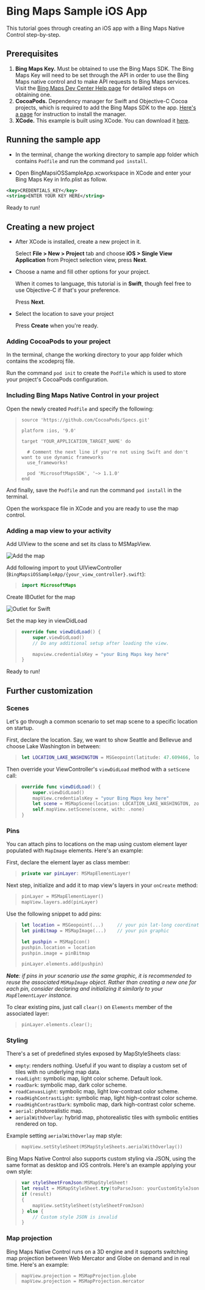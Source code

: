 # Bing Maps Sample iOS App

This tutorial goes through creating an iOS app with a Bing Maps Native Control step-by-step.

## Prerequisites

1. **Bing Maps Key.** Must be obtained to use the Bing Maps SDK. The Bing Maps Key will need to be set through the API in order to use the Bing Maps native control and to make API requests to Bing Maps services. Visit the [Bing Maps Dev Center Help page](https://docs.microsoft.com/bingmaps/getting-started/bing-maps-dev-center-help/getting-a-bing-maps-key) for detailed steps on obtaining one.
2. **CocoaPods.** Dependency manager for Swift and Objective-C Cocoa projects, which is required to add the Bing Maps SDK to the app. [Here's a page](https://guides.cocoapods.org/using/getting-started.html) for instruction to install the manager.
3. **XCode.**  This example is built using XCode. You can download it [here](https://developer.apple.com/xcode/).

## Running the sample app

* In the terminal, change the working directory to sample app folder which contains `Podfile` and run the command `pod install`.

* Open BingMapsiOSSampleApp.xcworkspace in XCode and enter your Bing Maps Key in Info.plist as follow.

```xml
<key>CREDENTIALS_KEY</key>
<string>ENTER YOUR KEY HERE</string>
```

Ready to run!

## Creating a new project

* After XCode is installed, create a new project in it.

    Select **File > New > Project** tab and choose **iOS > Single View Application** from Project selection view, press **Next**.

* Choose a name and fill other options for your project.

    When it comes to language, this tutorial is in **Swift**, though feel free to use Objective-C if that's your preference.

    Press **Next**.

* Select the location  to save your project

    Press **Create** when you're ready.

### Adding CocoaPods to your project

In the terminal, change the working directory to your app folder which contains the xcodeproj file.

Run the command `pod init` to create the `Podfile` which is used to store your project's CocoaPods configuration.

### Including Bing Maps Native Control in your project

Open the newly created `Podfile` and specify the following:
>```
> source 'https://github.com/CocoaPods/Specs.git'
>
> platform :ios, '9.0'
>
> target 'YOUR_APPLICATION_TARGET_NAME' do
>
>   # Comment the next line if you're not using Swift and don't want to use dynamic frameworks
>   use_frameworks!
>
>   pod 'MicrosoftMapsSDK', '~> 1.1.0'
> end
>```

And finally, save the `Podfile` and run the command `pod install` in the terminal.

Open the workspace file in XCode and you are ready to use the map control.

### Adding a map view to your activity

Add UIView to the scene and set its class to MSMapView.

<img src="https://github.com/Microsoft/MapsSDK-Native/wiki/Content/Getting-Started-iOS/add-map.png" alt= "Add the map">

Add following import to yout UIViewController (`BingMapsiOSSampleApp/{your_view_controller}.swift`):

>```swift
> import MicrosoftMaps
>```

Create IBOutlet for the map

<img src="https://github.com/Microsoft/MapsSDK-Native/wiki/Content/Getting-Started-iOS/outlet-swift.png" alt= "Outlet for Swift">

Set the map key in viewDidLoad

>```swift
> override func viewDidLoad() {
>     super.viewDidLoad()
>     // Do any additional setup after loading the view.
>
>     mapview.credentialsKey = "your Bing Maps key here"
> }
>```

Ready to run!

## Further customization

### Scenes

Let's go through a common scenario to set map scene to a specific location on startup.

First, declare the location. Say, we want to show Seattle and Bellevue and choose Lake Washington in between:

>```swift
> let LOCATION_LAKE_WASHINGTON = MSGeopoint(latitude: 47.609466, longitude: -122.265185)
>```

Then override your ViewController's `viewDidLoad` method with a `setScene` call:

>```swift
> override func viewDidLoad() {
>     super.viewDidLoad()
>     mapView.credentialsKey = "your Bing Maps key here"
>     let scene = MSMapScene(location: LOCATION_LAKE_WASHINGTON, zoomLevel: 10)
>     self.mapView.setScene(scene, with: .none)
> }
>```

### Pins

You can attach pins to locations on the map using custom element layer populated with `MapImage` elements. Here's an example:

First, declare the element layer as class member:

>```swift
> private var pinLayer: MSMapElementLayer!
>```

Next step, initialize and add it to map view's layers in your `onCreate` method:

>```swift
> pinLayer = MSMapElementLayer()
> mapView.layers.add(pinLayer)
 >```

Use the following snippet to add pins:

>```swift
> let location = MSGeopoint(...)     // your pin lat-long coordinates
> let pinBitmap = MSMapImage(...)    // your pin graphic
>
> let pushpin = MSMapIcon()
> pushpin.location = location
> pushpin.image = pinBitmap
>
> pinLayer.elements.add(pushpin)
>```

***Note**: if pins in your scenario use the same graphic, it is recommended to reuse the associated `MSMapImage` object. Rather than creating a new one for each pin, consider declaring and initializing it similarly to your `MapElementLayer` instance.*

To clear existing pins, just call `clear()` on `Elements` member of the associated layer:

>```swift
> pinLayer.elements.clear();
>```

### Styling

There's a set of predefined styles exposed by MapStyleSheets class:

* `empty`: renders nothing. Useful if you want to display a custom set of tiles with no underlying map data.
* `roadLight`: symbolic map, light color scheme. Default look.
* `roadDark`: symbolic map, dark color scheme.
* `roadCanvasLight`: symbolic map, light low-contrast color scheme.
* `roadHighContrastLight`: symbolic map, light high-contrast color scheme.
* `roadHighContrastDark`: symbolic map, dark high-contrast color scheme.
* `aerial`: photorealistic map.
* `aerialWithOverlay`: hybrid map, photorealistic tiles with symbolic entities rendered on top.

Example setting `aerialWithOverlay` map style:

>```swift
> mapView.setStyleSheet(MSMapStyleSheets.aerialWithOverlay())
>```

Bing Maps Native Control also supports custom styling via JSON, using the same format as desktop and iOS controls. Here's an example applying your own style:

>```swift
> var styleSheetFromJson:MSMapStyleSheet!
> let result = MSMapStyleSheet.try(toParseJson: yourCustomStyleJsonString, into:&styleSheetFromJson)
> if (result)
> {
>     mapView.setStyleSheet(styleSheetFromJson)
> } else {
>     // Custom style JSON is invalid
> }
>```


### Map projection

Bing Maps Native Control runs on a 3D engine and it supports switching map projection between Web Mercator and Globe on demand and in real time. Here's an example:

>```swift
> mapView.projection = MSMapProjection.globe
> mapView.projection = MSMapProjection.mercator
>```
